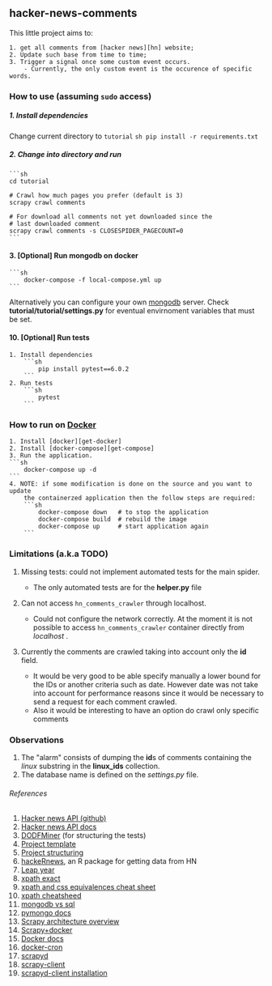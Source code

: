 ## hacker-news-comments
This little project aims to:

    1. get all comments from [hacker news][hn] website;
    2. Update such base from time to time;
    3. Trigger a signal once some custom event occurs.
        - Currently, the only custom event is the occurence of specific words.

### How to use (assuming `sudo` access)

##### 1. Install dependencies
Change current directory to `tutorial`
    ```sh
    pip install -r requirements.txt
    ```


##### 2. Change into directory and run
    ```sh
    cd tutorial
    
    # Crawl how much pages you prefer (default is 3)
    scrapy crawl comments
    
    # For download all comments not yet downloaded since the 
    # last downloaded comment
    scrapy crawl comments -s CLOSESPIDER_PAGECOUNT=0
    ```

#### 3. \[Optional\] Run mongodb on docker
    ```sh
        docker-compose -f local-compose.yml up
    ```

Alternatively you can configure your own [mongodb][mongodb] server. Check **tutorial/tutorial/settings.py**
for eventual envirnoment variables that must be set.

#### 10. \[Optional\] Run tests
    1. Install dependencies
        ```sh
            pip install pytest==6.0.2
        ```
    2. Run tests
        ```sh
            pytest
        ```


### How to run on [Docker][docker]
    1. Install [docker][get-docker]
    2. Install [docker-compose][get-compose]
    3. Run the application.
    ```sh
        docker-compose up -d
    ```
    4. NOTE: if some modification is done on the source and you want to update
        the containerzed application then the follow steps are required:
        ```sh
            docker-compose down   # to stop the application
            docker-compose build  # rebuild the image
            docker-compose up     # start application again
        ```


### Limitations (a.k.a TODO)

1. Missing tests: could not implement automated tests for the main spider.
    - The only automated tests are for the **helper.py** file

2. Can not access `hn_comments_crawler` through localhost.
    - Could not configure the network correctly. At the moment it is not possible to access `hn_comments_crawler` container directly from *localhost* .

3. Currently the comments are crawled taking into account only the **id** field.
    - It would be very good to be able specify manually a lower bound for the IDs or another criteria
    such as date. However date was not take into account for performance reasons since it would be necessary
    to send a request for each comment crawled.
    - Also it would be interesting to have an option do crawl only specific comments


### Observations
1. The "alarm" consists of dumping the **id**s of comments containing the *linux* substring in the **linux_ids** collection. 
2. The database name is defined on the *settings.py* file.


###### References

1. [Hacker news API (github)][hn]
2. [Hacker news API docs][hn2]
3. [DODFMiner][dodfminer] (for structuring the tests)
4. [Project template][pytemplate]
5. [Project structuring][structuring]
6. [hackeRnews][hackeRnews], an R package for getting data from HN
7. [Leap year][ly]
8. [xpath exact][xpath-e]
9. [xpath and css equivalences cheat sheet][cheatsheet]
10. [xpath cheatsheed][xpsheet]
11. [mongodb vs sql][no-vs-sql]
12. [pymongo docs][pymongo]
13. [Scrapy architecture overview][scrapy-arch]
14. [Scrapy+docker][scrapy-docker]
15. [Docker docs][docdoc]
16. [docker-cron][dcron]
17. [scrapyd][scpd]
18. [scrapy-client][sc-client]
19. [scrapyd-client installation][sc-client-install]

[hn]: https://news.ycombinator.com/
[hn2]: https://hackernews.api-docs.io/v0/items/comment
[dodfminer]: https://github.com/UnB-KnEDLe/DODFMiner
[pytemplate]: https://realpython.com/python-application-layouts/#command-line-application-layouts
[structuring]: https://docs.python-guide.org/writing/structure/
[hackeRnews]: https://cran.r-project.org/web/packages/hackeRnews/vignettes/hackeRnews-specs.html 
[ly]: https://www.programiz.com/python-programming/examples/leap-year
[xpath-e]: https://bangladroid.wordpress.com/2018/05/24/xpath-how-to-locate-a-node-using-exact-text-match/
[cheatsheet]: https://en.wikibooks.org/wiki/XPath/CSS_Equivalents
[xpsheet]: https://devhints.io/xpath
[no-vs-sql]: https://www.xplenty.com/blog/mongodb-vs-mysql/
[pymongo]: https://pymongo.readthedocs.io/en/stable/tutorial.html
[scrapy-arch]: https://docs.scrapy.org/en/latest/topics/architecture.html
[scrapy-docker]: https://shinesolutions.com/2018/09/13/running-a-web-crawler-in-a-docker-container/
[docdoc]: https://docs.docker.com/
[dcron]: https://github.com/cheyer
[scpd]: https://github.com/scrapy/scrapyd
[sc-client]: https://github.com/scrapy/scrapyd-client
[sc-client-install]: https://stackoverflow.com/questions/45750739/scrapyd-client-command-not-found
[get-docker]: https://docs.docker.com/get-docker/
[get-compose]: https://docs.docker.com/compose/install/
[docker]: https://www.docker.com/
[mongodb]: https://www.mongodb.com/

